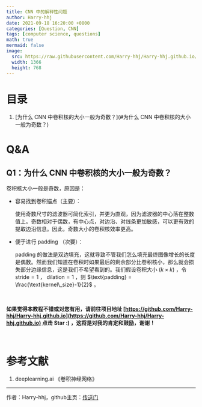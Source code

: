```yaml
---
title: CNN 中的解释性问题
author: Harry-hhj
date: 2021-09-18 16:20:00 +0800
categories: [Question, CNN]
tags: [computer science, questions]
math: true
mermaid: false
image:
  src: https://raw.githubusercontent.com/Harry-hhj/Harry-hhj.github.io/master/_posts/2021-09-18-Interpretative-Questions-in-CNN.assets/sea.jpg
  width: 1366
  height: 768
---
```




# 目录

1.   [为什么 CNN 中卷积核的大小一般为奇数？](#为什么 CNN 中卷积核的大小一般为奇数？)



# Q&A

## <span id="为什么 CNN 中卷积核的大小一般为奇数？">Q1：为什么 CNN 中卷积核的大小一般为奇数？</span>

卷积核大小一般是奇数，原因是：

-   容易找到卷积锚点（主要）：

    使用奇数尺寸的滤波器可简化索引，并更为直观，因为滤波器的中心落在整数值上。奇数相对于偶数，有中心点，对边沿、对线条更加敏感，可以更有效的提取边沿信息。因此，奇数大小的卷积核效率更高。

-   便于进行 padding （次要）：

    padding 的做法是双边填充，这就导致不管我们怎么填充最终图像增长的长度是偶数。然而我们知道在卷积时如果最后的剩余部分比卷积核小，那么就会损失部分边缘信息，这是我们不希望看到的。我们假设卷积大小 $(k \times k)$ ，令 $\text{stride}=1$ ， $\text{dilation}=1$ ，则 $\text{padding} = \frac{\text{kernel\_size}-1}{2}$ 。





<br/>

**如果觉得本教程不错或对您有用，请前往项目地址 [https://github.com/Harry-hhj/Harry-hhj.github.io](https://github.com/Harry-hhj/Harry-hhj.github.io) 点击 Star :) ，这将是对我的肯定和鼓励，谢谢！**

<br/>

# 参考文献

1.   deeplearning.ai 《卷积神经网络》



-----

作者：Harry-hhj，github主页：[传送门](https://github.com/Harry-hhj)

